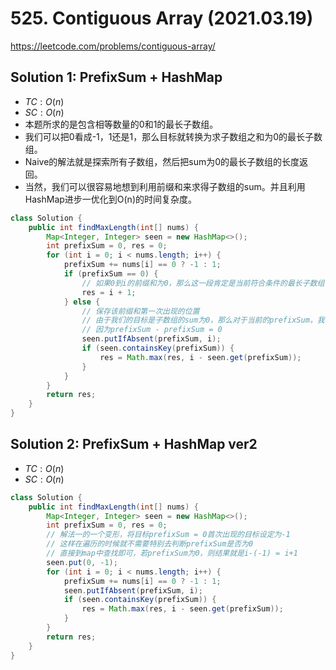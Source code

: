 # 525. Contiguous Array (2021.03.19)

https://leetcode.com/problems/contiguous-array/

## Solution 1: PrefixSum + HashMap

- $TC:O(n)$
- $SC:O(n)$
- 本题所求的是包含相等数量的0和1的最长子数组。
- 我们可以把0看成-1，1还是1，那么目标就转换为求子数组之和为0的最长子数组。
- Naive的解法就是探索所有子数组，然后把sum为0的最长子数组的长度返回。
- 当然，我们可以很容易地想到利用前缀和来求得子数组的sum。并且利用HashMap进步一优化到O(n)的时间复杂度。

```java
class Solution {
    public int findMaxLength(int[] nums) {
        Map<Integer, Integer> seen = new HashMap<>();
        int prefixSum = 0, res = 0;
        for (int i = 0; i < nums.length; i++) {
            prefixSum += nums[i] == 0 ? -1 : 1;
            if (prefixSum == 0) {
                // 如果0到i的前缀和为0，那么这一段肯定是当前符合条件的最长子数组
                res = i + 1;
            } else {
                // 保存该前缀和第一次出现的位置
                // 由于我们的目标是子数组的sum为0，那么对于当前的prefixSum，我们就要找到第一次出现的prefixSum的位置
                // 因为prefixSum - prefixSum = 0
                seen.putIfAbsent(prefixSum, i);
                if (seen.containsKey(prefixSum)) {
                    res = Math.max(res, i - seen.get(prefixSum));
                }
            }
        }
        return res;
    }
}
```

## Solution 2: PrefixSum + HashMap ver2

- $TC:O(n)$
- $SC:O(n)$

```java
class Solution {
    public int findMaxLength(int[] nums) {
        Map<Integer, Integer> seen = new HashMap<>();
        int prefixSum = 0, res = 0;
        // 解法一的一个变形，将目标prefixSum = 0首次出现的目标设定为-1
        // 这样在遍历的时候就不需要特别去判断prefixSum是否为0
        // 直接到map中查找即可，若prefixSum为0，则结果就是i-(-1) = i+1
        seen.put(0, -1);
        for (int i = 0; i < nums.length; i++) {
            prefixSum += nums[i] == 0 ? -1 : 1;
            seen.putIfAbsent(prefixSum, i);
            if (seen.containsKey(prefixSum)) {
                res = Math.max(res, i - seen.get(prefixSum));
            }
        }
        return res;
    }
}
```